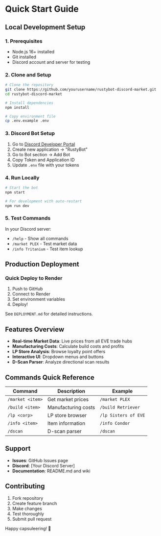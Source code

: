 # Quick Start Guide

## Local Development Setup

### 1. Prerequisites
- Node.js 16+ installed
- Git installed
- Discord account and server for testing

### 2. Clone and Setup
```bash
# Clone the repository
git clone https://github.com/yourusername/rustybot-discord-market.git
cd rustybot-discord-market

# Install dependencies
npm install

# Copy environment file
cp .env.example .env
```

### 3. Discord Bot Setup
1. Go to [Discord Developer Portal](https://discord.com/developers/applications)
2. Create new application → "RustyBot"
3. Go to Bot section → Add Bot
4. Copy Token and Application ID
5. Update `.env` file with your tokens

### 4. Run Locally
```bash
# Start the bot
npm start

# For development with auto-restart
npm run dev
```

### 5. Test Commands
In your Discord server:
- `/help` - Show all commands
- `/market PLEX` - Test market data
- `/info Tritanium` - Test item lookup

## Production Deployment

### Quick Deploy to Render
1. Push to GitHub
2. Connect to Render
3. Set environment variables
4. Deploy!

See `DEPLOYMENT.md` for detailed instructions.

## Features Overview

- **Real-time Market Data**: Live prices from all EVE trade hubs
- **Manufacturing Costs**: Calculate build costs and profits
- **LP Store Analysis**: Browse loyalty point offers
- **Interactive UI**: Dropdown menus and buttons
- **D-Scan Parser**: Analyze directional scan results

## Commands Quick Reference

| Command | Description | Example |
|---------|-------------|---------|
| `/market <item>` | Get market prices | `/market PLEX` |
| `/build <item>` | Manufacturing costs | `/build Retriever` |
| `/lp <corp>` | LP store browser | `/lp Sisters of EVE` |
| `/info <item>` | Item information | `/info Condor` |
| `/dscan` | D-scan parser | `/dscan` |

## Support

- **Issues**: GitHub Issues page
- **Discord**: [Your Discord Server]
- **Documentation**: README.md and wiki

## Contributing

1. Fork repository
2. Create feature branch
3. Make changes
4. Test thoroughly
5. Submit pull request

Happy capsuleering! 🚀